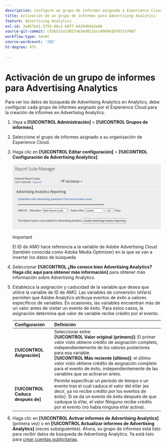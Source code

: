 ```yaml
---
description: Configure un grupo de informes asignado a Experience Cloud para utilizarlo en Advertising Analytics.
title: Activación de un grupo de informes para Advertising Analytics
feature: Advertising Analytics
exl-id: 3a467e41-2755-46c1-b077-b42946562e6b
source-git-commit: c53b533a1d037ab3ed811bcc0960418f037a708f
workflow-type: tm+mt
source-wordcount: '292'
ht-degree: 47%

---
```


# Activación de un grupo de informes para Advertising Analytics

Para ver los datos de búsqueda de Advertising Analytics en Analytics, debe configurar cada grupo de informes asignado por el Experience Cloud para la creación de informes en Advertising Analytics.

1. Vaya a **[!UICONTROL Administración]** > **[!UICONTROL Grupos de informes]**.

1. Seleccione el grupo de informes asignado a su organización de Experience Cloud.
1. Haga clic en **[!UICONTROL Editar configuración]** > **[!UICONTROL Configuración de Advertising Analytics]**.

   ![Creación de informes](assets/aa-reporting.png)

   >[!IMPORTANT]
   >
   >El ID de AMO hace referencia a la variable de Adobe Advertising Cloud (también conocida como Adobe Media Optimizer) en la que se van a insertar los datos de búsqueda.

1. Seleccionar **[!UICONTROL ¿No conoce bien Advertising Analytics? Haga clic aquí para obtener más información]** para obtener más información sobre Advertising Analytics.

1. Establezca la asignación y caducidad de la variable que desea que utilice la variable de ID de AMO. Las variables de conversión (eVars) permiten que Adobe Analytics atribuya eventos de éxito a valores específicos de variables. En ocasiones, las variables encuentran más de un valor antes de visitar un evento de éxito. Para estos casos, la asignación determina qué valor de variable recibe crédito por el evento.

   | Configuración | Definición |
   |--- |--- |
   | **[!UICONTROL Asignación]** | Seleccionar entre:<br/> **[!UICONTROL Valor original (primero)]**: El primer valor visto obtiene crédito de asignación completo, independientemente de los valores posteriores para esa variable. <br/>**[!UICONTROL Más reciente (último)]**: el último valor visto obtiene crédito de asignación completo para el evento de éxito, independientemente de las variables que se activaron antes. |
   | **[!UICONTROL Caduca después de]** | Permite especificar un período de tiempo o un evento tras el cual caduca el valor del eVar (es decir, ya no recibe crédito por los eventos de éxito).  Si se da un evento de éxito después de que caduque la eVar, el valor Ninguno recibe crédito por el evento (no había ninguna eVar activa). |

1. Haga clic en **[!UICONTROL Activar informes de Advertising Analytics]** (primera vez) o en **[!UICONTROL Actualizar informes de Advertising Analytics]** (veces subsiguientes). Ahora, su grupo de informes está listo para recibir datos de búsqueda de Advertising Analytics. Ya está listo para [crear cuentas publicitarias](/help/integrate/c-advertising-analytics/c-adanalytics-workflow/aa-create-ad-account.md).
